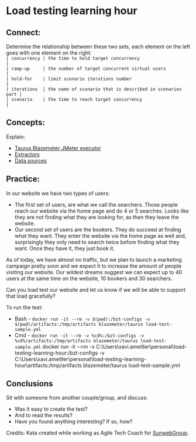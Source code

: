 # Load testing learning hour

## Connect:
Determine the relationship between these two sets, each element on the left goes with one element on the right:    
``| concurrency | the time to hold target concurrency                      |``  
``| ramp-up     | the number of target concurrent virtual users            |``  
``| hold-for    | limit scenario iterations number                         |``  
``| iterations  | the name of scenario that is described in scenarios part |``  
``| scenario    | the time to reach target concurrency                     |``  

## Concepts:
Explain:  
- [Taurus Blazemeter JMeter executor](https://gettaurus.org/docs/JMeter/)
- [Extractors](https://gettaurus.org/docs/JMeter/#Extractors)
- [Data sources](https://gettaurus.org/docs/DataSources/)

## Practice:
In our website we have two types of users:
- The first set of users, are what we call the searchers. Those people reach our website via the home page and do 4 or 5 searches. Looks like they are not finding what they are looking for, as then they leave the website.
- Our second set of users are the bookers. They do succeed at finding what they want. They enter the website via the home page as well and, surprisingly they only need to search twice before finding what they want. Once they have it, they just book it.

As of today, we have almost no traffic, but we plan to launch a marketing campaign pretty soon and we expect it to increase the amount of people visiting our website. Our wildest dreams suggest we can expect up to 40 users at the same time on the website, 10 bookers and 30 searchers.  

Can you load test our website and let us know if we will be able to support that load gracefully?  

To run the test:
* Bash - `docker run -it --rm -v $(pwd):/bzt-configs -v $(pwd)/artifacts:/tmp/artifacts blazemeter/taurus load-test-sample.yml`
* Cmd - `docker run -it --rm -v %cd%:/bzt-configs -v %cd%/artifacts:/tmp/artifacts blazemeter/taurus load-test-sample.yml`
docker run -it --rm -v C:\Users\xavi.ametller\personal\load-testing-learning-hour:/bzt-configs -v C:\Users\xavi.ametller\personal\load-testing-learning-hour\artifacts:/tmp/artifacts blazemeter/taurus load-test-sample.yml


## Conclusions
Sit with someone from another couple/group, and discuss:
- Was it easy to create the test?
- And to read the results?
- Have you found anything interesting? If so, how?

Credits: Kata created while working as Agile Tech Coach for [SunwebGroup](https://www.sunwebgroup.com/).
